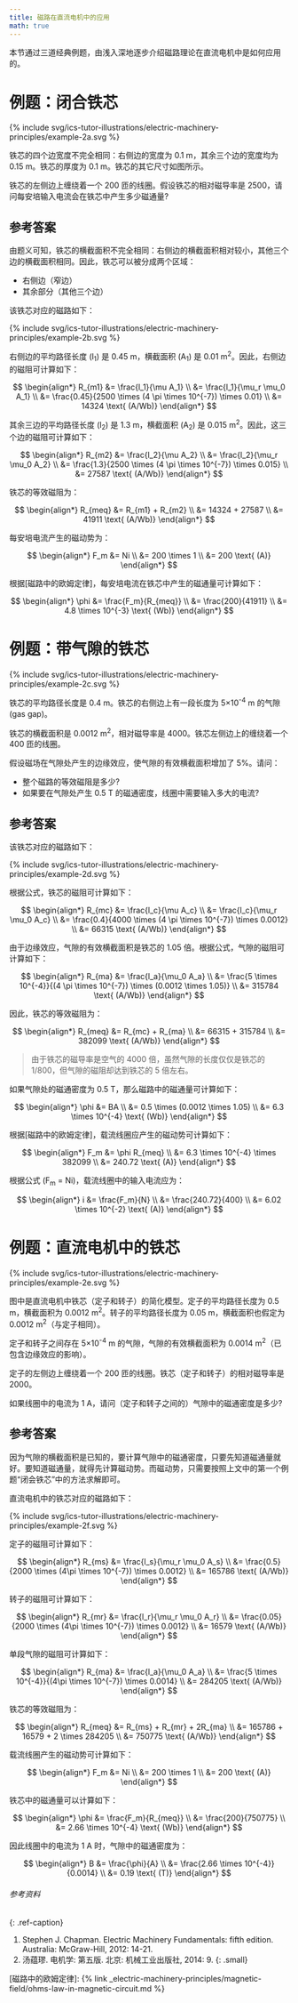 ```yaml
---
title: 磁路在直流电机中的应用
math: true
---
```


本节通过三道经典例题，由浅入深地逐步介绍磁路理论在直流电机中是如何应用的。

# 例题：闭合铁芯

{% include svg/ics-tutor-illustrations/electric-machinery-principles/example-2a.svg %}

铁芯的四个边宽度不完全相同：右侧边的宽度为 0.1 m，其余三个边的宽度均为 0.15 m。铁芯的厚度为 0.1 m。铁芯的其它尺寸如图所示。

铁芯的左侧边上缠绕着一个 200 匝的线圈。假设铁芯的相对磁导率是 2500，请问每安培输入电流会在铁芯中产生多少磁通量?

## 参考答案

由题义可知，铁芯的横截面积不完全相同：右侧边的横截面积相对较小，其他三个边的横截面积相同。因此，铁芯可以被分成两个区域：

- 右侧边（窄边）
- 其余部分（其他三个边）

该铁芯对应的磁路如下：

{% include svg/ics-tutor-illustrations/electric-machinery-principles/example-2b.svg %}

右侧边的平均路径长度 (l<sub>1</sub>) 是 0.45 m，横截面积 (A<sub>1</sub>) 是 0.01 m<sup>2</sup>。因此，右侧边的磁阻可计算如下：

$$
\begin{align*}
  R_{m1} &= \frac{l_1}{\mu A_1} \\
      &= \frac{l_1}{\mu_r \mu_0 A_1} \\
      &= \frac{0.45}{2500 \times (4 \pi \times 10^{-7}) \times 0.01} \\
      &= 14324 \text{ (A/Wb)}
\end{align*}
$$

其余三边的平均路径长度 (l<sub>2</sub>) 是 1.3 m，横截面积 (A<sub>2</sub>) 是 0.015 m<sup>2</sup>。因此，这三个边的磁阻可计算如下：

$$
\begin{align*}
  R_{m2} &= \frac{l_2}{\mu A_2} \\
      &= \frac{l_2}{\mu_r \mu_0 A_2} \\
      &= \frac{1.3}{2500 \times (4 \pi \times 10^{-7}) \times 0.015} \\
      &= 27587 \text{ (A/Wb)}
\end{align*}
$$

铁芯的等效磁阻为：

$$
\begin{align*}
  R_{meq} &= R_{m1} + R_{m2} \\
          &= 14324 + 27587 \\
          &= 41911 \text{ (A/Wb)}
\end{align*}
$$

每安培电流产生的磁动势为：

$$
\begin{align*}
  F_m &= Ni \\
      &= 200 \times 1 \\
      &= 200 \text{ (A)}
\end{align*}
$$

根据[磁路中的欧姆定律]，每安培电流在铁芯中产生的磁通量可计算如下：

$$
\begin{align*}
  \phi &= \frac{F_m}{R_{meq}} \\
       &= \frac{200}{41911} \\
       &= 4.8 \times 10^{-3} \text{ (Wb)}
\end{align*}
$$

# 例题：带气隙的铁芯

{% include svg/ics-tutor-illustrations/electric-machinery-principles/example-2c.svg %}

铁芯的平均路径长度是 0.4 m。铁芯的右侧边上有一段长度为 5×10<sup>-4</sup> m 的气隙 (gas gap)。

铁芯的横截面积是 0.0012 m<sup>2</sup>，相对磁导率是 4000。铁芯左侧边上的缠绕着一个 400 匝的线圈。

假设磁场在气隙处产生的边缘效应，使气隙的有效横截面积增加了 5%。请问：

- 整个磁路的等效磁阻是多少?
- 如果要在气隙处产生 0.5 T 的磁通密度，线圈中需要输入多大的电流?

## 参考答案

该铁芯对应的磁路如下：

{% include svg/ics-tutor-illustrations/electric-machinery-principles/example-2d.svg %}

根据公式，铁芯的磁阻可计算如下：

$$
\begin{align*}
  R_{mc} &= \frac{l_c}{\mu A_c} \\
      &= \frac{l_c}{\mu_r \mu_0 A_c} \\
      &= \frac{0.4}{4000 \times (4 \pi \times 10^{-7}) \times 0.0012} \\
      &= 66315 \text{ (A/Wb)}
\end{align*}
$$

由于边缘效应，气隙的有效横截面积是铁芯的 1.05 倍。根据公式，气隙的磁阻可计算如下：

$$
\begin{align*}
  R_{ma} &= \frac{l_a}{\mu_0 A_a} \\
      &= \frac{5 \times 10^{-4}}{(4 \pi \times 10^{-7}) \times (0.0012 \times 1.05)} \\
      &= 315784 \text{ (A/Wb)}
\end{align*}
$$

因此，铁芯的等效磁阻为：

$$
\begin{align*}
  R_{meq} &= R_{mc} + R_{ma} \\
          &= 66315 + 315784 \\
          &= 382099 \text{ (A/Wb)}
\end{align*}
$$

> 由于铁芯的磁导率是空气的 4000 倍，虽然气隙的长度仅仅是铁芯的 1/800，但气隙的磁阻却达到铁芯的 5 倍左右。

如果气隙处的磁通密度为 0.5 T，那么磁路中的磁通量可计算如下：

$$
\begin{align*}
  \phi &= BA \\
       &= 0.5 \times (0.0012 \times 1.05) \\
       &= 6.3 \times 10^{-4} \text{ (Wb)}
\end{align*}
$$

根据[磁路中的欧姆定律]，载流线圈应产生的磁动势可计算如下：

$$
\begin{align*}
  F_m &= \phi R_{meq} \\
      &= 6.3 \times 10^{-4} \times 382099 \\
      &= 240.72 \text{ (A)}
\end{align*}
$$

根据公式 (F<sub>m</sub> = Ni)，载流线圈中的输入电流应为：

$$
\begin{align*}
  i &= \frac{F_m}{N} \\
    &= \frac{240.72}{400} \\
    &= 6.02 \times 10^{-2} \text{ (A)}
\end{align*}
$$

# 例题：直流电机中的铁芯

{% include svg/ics-tutor-illustrations/electric-machinery-principles/example-2e.svg %}

图中是直流电机中铁芯（定子和转子）的简化模型。定子的平均路径长度为 0.5 m，横截面积为 0.0012 m<sup>2</sup>。转子的平均路径长度为 0.05 m，横截面积也假定为 0.0012 m<sup>2</sup>（与定子相同）。

定子和转子之间存在 5×10<sup>-4</sup> m 的气隙，气隙的有效横截面积为 0.0014 m<sup>2</sup>（已包含边缘效应的影响）。

定子的左侧边上缠绕着一个 200 匝的线圈。铁芯（定子和转子）的相对磁导率是 2000。

如果线圈中的电流为 1 A，请问（定子和转子之间的）气隙中的磁通密度是多少?

## 参考答案

因为气隙的横截面积是已知的，要计算气隙中的磁通密度，只要先知道磁通量就好。要知道磁通量，就得先计算磁动势。而磁动势，只需要按照上文中的第一个例题“闭会铁芯”中的方法求解即可。

直流电机中的铁芯对应的磁路如下：

{% include svg/ics-tutor-illustrations/electric-machinery-principles/example-2f.svg %}

定子的磁阻可计算如下：

$$
\begin{align*}
  R_{ms} &= \frac{l_s}{\mu_r \mu_0 A_s} \\
      &= \frac{0.5}{2000 \times (4\pi \times 10^{-7}) \times 0.0012} \\
      &= 165786 \text{ (A/Wb)}
\end{align*}
$$

转子的磁阻可计算如下：

$$
\begin{align*}
  R_{mr} &= \frac{l_r}{\mu_r \mu_0 A_r} \\
      &= \frac{0.05}{2000 \times (4\pi \times 10^{-7}) \times 0.0012} \\
      &= 16579 \text{ (A/Wb)}
\end{align*}
$$

单段气隙的磁阻可计算如下：

$$
\begin{align*}
  R_{ma} &= \frac{l_a}{\mu_0 A_a} \\
      &= \frac{5 \times 10^{-4}}{(4\pi \times 10^{-7}) \times 0.0014} \\
      &= 284205 \text{ (A/Wb)}
\end{align*}
$$

铁芯的等效磁阻为：

$$
\begin{align*}
  R_{meq} &= R_{ms} + R_{mr} + 2R_{ma} \\
          &= 165786 + 16579 + 2 \times 284205 \\
          &= 750775 \text{ (A/Wb)}
\end{align*}
$$

载流线圈产生的磁动势可计算如下：

$$
\begin{align*}
  F_m &= Ni \\
      &= 200 \times 1 \\
      &= 200 \text{ (A)}
\end{align*}
$$

铁芯中的磁通量可以计算如下：

$$
\begin{align*}
  \phi &= \frac{F_m}{R_{meq}} \\
       &= \frac{200}{750775} \\
       &= 2.66 \times 10^{-4} \text{ (Wb)}
\end{align*}
$$

因此线圈中的电流为 1 A 时，气隙中的磁通密度为：

$$
\begin{align*}
  B &= \frac{\phi}{A} \\
    &= \frac{2.66 \times 10^{-4}}{0.0014} \\
    &= 0.19 \text{ (T)}
\end{align*}
$$

###### 参考资料
{: .ref-caption}

1. Stephen J. Chapman. Electric Machinery Fundamentals: fifth edition. Australia: McGraw-Hill, 2012: 14-21.
2. 汤蕴璆. 电机学: 第五版. 北京: 机械工业出版社, 2014: 9.
{: .small}

<!-- link definition -->

[磁路中的欧姆定律]: {% link _electric-machinery-principles/magnetic-field/ohms-law-in-magnetic-circuit.md %}